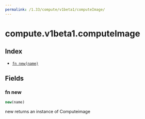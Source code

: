 ```yaml
---
permalink: /1.33/compute/v1beta1/computeImage/
---
```


# compute.v1beta1.computeImage



## Index

* [`fn new(name)`](#fn-new)

## Fields

### fn new

```ts
new(name)
```

new returns an instance of Computeimage